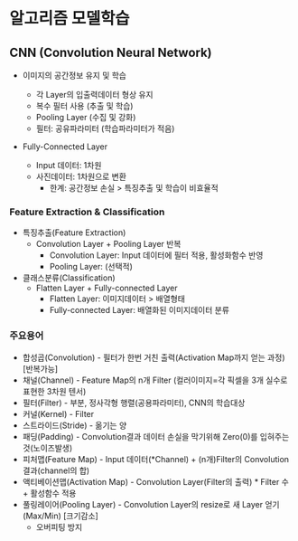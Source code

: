 # 알고리즘 모델학습

## CNN (Convolution Neural Network)

- 이미지의 공간정보 유지 및 학습
  - 각 Layer의 입출력데이터 형상 유지
  - 복수 필터 사용 (추출 및 학습)
  - Pooling Layer (수집 및 강화)
  - 필터: 공유파라미터 (학습파라미터가 적음)

- Fully-Connected Layer
  - Input 데이터: 1차원
  - 사진데이터: 1차원으로 변환
    - 한계: 공간정보 손실 > 특징추출 및 학습이 비효율적

### Feature Extraction & Classification

- 특징추출(Feature Extraction)
  - Convolution Layer + Pooling Layer 반복
    - Convolution Layer: Input 데이터에 필터 적용, 활성화함수 반영
    - Pooling Layer: (선택적)
- 클래스분류(Classification)
  - Flatten Layer + Fully-connected Layer
    - Flatten Layer: 이미지데이터 > 배열형태
    - Fully-connected Layer: 배열화된 이미지데이터 분류

### 주요용어

- 합성곱(Convolution) - 필터가 한번 거친 출력(Activation Map까지 얻는 과정) [반복가능]
- 채널(Channel) - Feature Map의 n개 Filter (컬러이미지=각 픽셀을 3개 실수로 표현한 3차원 텐서)
- 필터(Filter) - 부분, 정사각형 행렬(공용파라미터), CNN의 학습대상
- 커널(Kernel) - Filter
- 스트라이드(Stride) - 옮기는 양
- 패딩(Padding) - Convolution결과 데이터 손실을 막기위해 Zero(0)를 입혀주는 것(노이즈발생)
- 피처맵(Feature Map) - Input 데이터(*Channel) + (n개)Filter의 Convolution 결과(channel의 합)
- 액티베이션맵(Activation Map) - Convolution Layer(Filter의 출력) * Filter 수 + 활성함수 적용
- 풀링레이어(Pooling Layer) - Convolution Layer의 resize로 새 Layer 얻기(Max/Min) [크기감소]
  - 오버피팅 방지